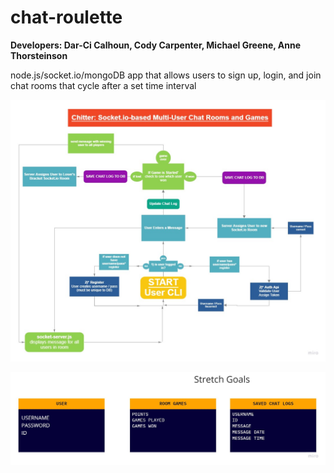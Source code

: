 # chat-roulette

**Developers: Dar-Ci Calhoun, Cody Carpenter, Michael Greene, Anne Thorsteinson** 

node.js/socket.io/mongoDB app that allows users to sign up, login, and join chat rooms that cycle after a set time interval

![Domain Model Diagram](./assets/DomainModel.jpg)

![Basic Model Diagram](./assets/ERdiagram.jpg)
